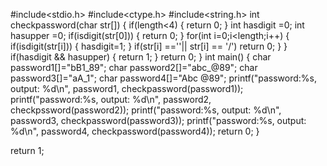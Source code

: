 #include<stdio.h>
#include<ctype.h>
#include<string.h>
 int checkpassword(char str[])
 {
 if(length<4)
 {
 return 0;
 }
 int hasdigit =0;
 int hasupper =0;
 if(isdigit(str[0]))
 {
 return 0;
 }
 for(int i=0;i<length;i++)
 {
 if(isdigit(str[i]))
 {
 hasdigit=1;
 }
 if(str[i] ==''|| str[i] == '/')
 return 0;
 }
 }
 if(hasdigit && hasupper)
 {
 return 1;
 }
 return 0;
 }
 int main()
 {
 char password1[]="bB1_89";
 char password2[]="abc_@89";
 char password3[]="aA_1";
 char password4[]="Abc @89";
 printf("password:%s, output: %d\n", password1, checkpassword(password1));
 printf("password:%s, output: %d\n", password2, checkpssword(password2));
 printf("password:%s, output: %d\n", password3, checkpassword(password3));
 printf("password:%s, output: %d\n", password4, checkpassword(password4));
 return 0;
 }
 
 return 1;

